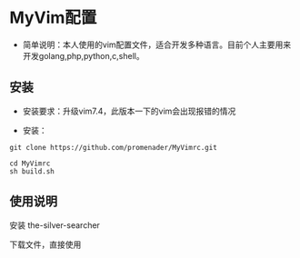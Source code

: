 # MyVim配置

* 简单说明：本人使用的vim配置文件，适合开发多种语言。目前个人主要用来开发golang,php,python,c,shell。

## 安装

* 安装要求：升级vim7.4，此版本一下的vim会出现报错的情况

* 安装：

```
git clone https://github.com/promenader/MyVimrc.git

cd MyVimrc
sh build.sh

```

## 使用说明


安装 the-silver-searcher

下载文件，直接使用
